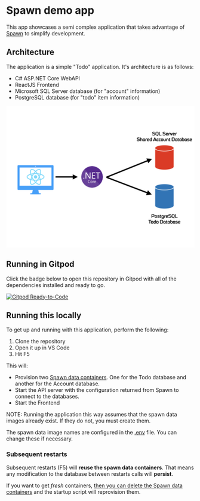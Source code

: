 # Spawn demo app

This app showcases a semi complex application that takes advantage of [Spawn](https://spawn.cc/) to simplify development.

## Architecture

The application is a simple "Todo" application. It's architecture is as follows:

* C# ASP.NET Core WebAPI
* ReactJS Frontend
* Microsoft SQL Server database (for "account" information)
* PostgreSQL database (for "todo" item information)

![architecture.png](./docs/architecture.png)

## Running in Gitpod

Click the badge below to open this repository in Gitpod with all of the dependencies installed and ready to go.

[![Gitpod Ready-to-Code](https://img.shields.io/badge/Gitpod-Ready--to--Code-blue?logo=gitpod)](https://gitpod.io/#https://github.com/red-gate/spawn-demo)

## Running this locally

To get up and running with this application, perform the following:

1) Clone the repository
2) Open it up in VS Code
3) Hit F5

This will:

* Provision two [Spawn data containers](https://spawn.cc/docs/concepts-data-container). One for the Todo database and another for the Account database.
* Start the API server with the configuration returned from Spawn to connect to the databases.
* Start the Frontend

NOTE: Running the application this way assumes that the spawn data images already exist. If they do not, you must create them.

The spawn data image names are configured in the [.env](.env) file. You can change these if necessary.

### Subsequent restarts

Subsequent restarts (F5) will **reuse the spawn data containers**. That means any modification to the database between restarts calls will **persist**.

If you want to get _fresh_ containers, [then you can delete the Spawn data containers](https://spawn.cc/docs/spawnctl-dc-delete) and the startup script will reprovision them.
